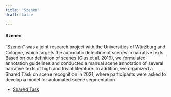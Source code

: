 ```yaml
---
title: "Szenen"
draft: false

---
```


#### Szenen
“Szenen” was a joint research project with  the Universities of Würzburg and Cologne, which targets the automatic  detection of scenes in narrative texts. Based on our definition of scenes (Gius et al. 2019), we formulated annotation guidelines and conducted a manual scene annotation of several narrative texts of high and trivial literature. In addition, we organized a Shared Task on scene recognition in 2021, where participants were asked to develop a model for automated scene segmentation.

* [Shared Task](https://sharedtasksinthedh.github.io/overview/)